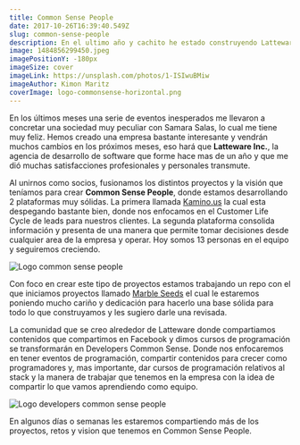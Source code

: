 ```yaml
---
title: Common Sense People
date: 2017-10-26T16:39:40.549Z
slug: common-sense-people
description: En el ultimo año y cachito he estado construyendo Latteware, hoy esto cambia a ser Common Sense People con muchos retos nuevos e interesantes. Enterate que es lo que viene.
image: 1484856299450.jpeg
imagePositionY: -180px
imageSize: cover
imageLink: https://unsplash.com/photos/1-ISIwuBMiw
imageAuthor: Kimon Maritz
coverImage: logo-commonsense-horizontal.png
---
```

En los últimos meses una serie de eventos inesperados me llevaron a concretar una sociedad muy peculiar con Samara Salas, lo cual me tiene muy feliz. Hemos creado una empresa bastante interesante y vendrán muchos cambios en los próximos meses, eso hará que **Latteware Inc.**, la agencia de desarrollo de software que forme hace mas de un año y que me dió muchas satisfacciones profesionales y personales transmute. 

Al unirnos como socios, fusionamos los distintos proyectos y la visión que teníamos para crear **Common Sense People**, donde estamos desarrollando 2 plataformas muy sólidas. La primera llamada [Kamino.us](http://kamino.us/) la cual esta despegando bastante bien, donde nos enfocamos en el Customer Life Cycle de leads para nuestros clientes. La segunda plataforma consolida información y presenta de una manera que permite tomar decisiones desde cualquier area de la empresa y operar. Hoy somos 13 personas en el equipo y seguiremos creciendo.

![Logo common sense people](/imgs/logo-commonsense-horizontal.png)

Con foco en crear este tipo de proyectos estamos trabajando un repo con el que iniciamos proyectos llamado [Marble Seeds](https://github.com/latteware/marble-seed) el cual le estaremos poniendo mucho cariño y dedicación para hacerlo una base sólida para todo lo que construyamos y les sugiero darle una revisada.

La comunidad que se creo alrededor de Latteware donde compartiamos contenidos que compartimos en Facebook y dimos cursos de programación se transformarán en Developers Common Sense. Donde nos enfocaremos en tener eventos de programación, compartir contenidos para crecer como programadores y, mas importante, dar cursos de programación relativos al stack y la manera de trabajar que tenemos en la empresa con la idea de compartir lo que vamos aprendiendo como equipo.

![Logo developers common sense people](/imgs/logo-developers-commonsense-horizontal.png)

En algunos días o semanas les estaremos compartiendo más de los proyectos, retos y vision que tenemos en Common Sense People.
